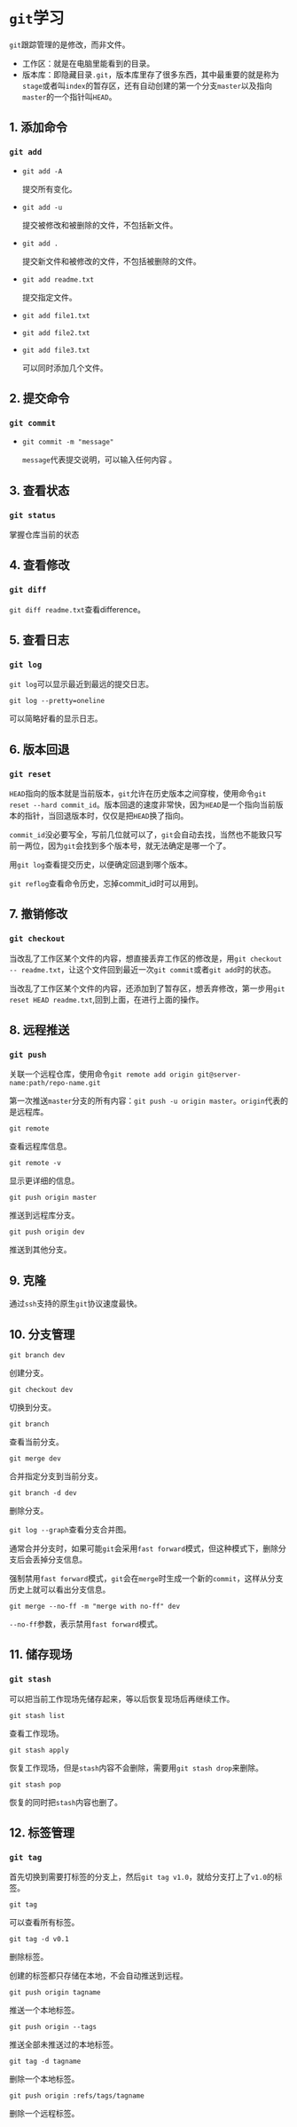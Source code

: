 # `git`学习

`git`跟踪管理的是修改，而非文件。

* 工作区：就是在电脑里能看到的目录。
* 版本库：即隐藏目录`.git`，版本库里存了很多东西，其中最重要的就是称为`stage`或者叫`index`的暂存区，还有自动创建的第一个分支`master`以及指向`master`的一个指针叫`HEAD`。

## 1. 添加命令

### `git add`

* `git add -A`

  提交所有变化。

* `git add -u`

  提交被修改和被删除的文件，不包括新文件。

* `git add . `

  提交新文件和被修改的文件，不包括被删除的文件。

* `git add readme.txt`

  提交指定文件。

* `git add file1.txt`

* `git add file2.txt`

* `git add file3.txt`

  可以同时添加几个文件。

## 2. 提交命令

### `git commit`

* `git commit -m "message"`

  `message`代表提交说明，可以输入任何内容 。

## 3. 查看状态

### `git status`

掌握仓库当前的状态

## 4. 查看修改

### `git diff`

`git diff readme.txt`查看difference。

## 5. 查看日志

### `git log`

`git log`可以显示最近到最远的提交日志。

`git log --pretty=oneline`

可以简略好看的显示日志。

## 6. 版本回退

### `git reset`

`HEAD`指向的版本就是当前版本，`git`允许在历史版本之间穿梭，使用命令`git reset --hard commit_id`。版本回退的速度非常快，因为`HEAD`是一个指向当前版本的指针，当回退版本时，仅仅是把`HEAD`换了指向。

`commit_id`没必要写全，写前几位就可以了，`git`会自动去找，当然也不能致只写前一两位，因为`git`会找到多个版本号，就无法确定是哪一个了。

用`git log`查看提交历史，以便确定回退到哪个版本。

`git reflog`查看命令历史，忘掉commit_id时可以用到。

## 7. 撤销修改

### `git checkout`

当改乱了工作区某个文件的内容，想直接丢弃工作区的修改是，用`git checkout -- readme.txt`，让这个文件回到最近一次`git commit`或者`git add`时的状态。

当改乱了工作区某个文件的内容，还添加到了暂存区，想丢弃修改，第一步用`git reset HEAD readme.txt`,回到上面，在进行上面的操作。

## 8. 远程推送

### `git push`

关联一个远程仓库，使用命令`git remote add origin git@server-name:path/repo-name.git`

第一次推送`master`分支的所有内容：`git push -u origin master`。`origin`代表的是远程库。

`git remote`

查看远程库信息。

`git remote -v`

显示更详细的信息。

`git push origin master`

推送到远程库分支。

`git push origin dev`

推送到其他分支。

## 9. 克隆

通过`ssh`支持的原生`git`协议速度最快。

## 10. 分支管理

`git branch dev`

创建分支。

`git checkout dev`

切换到分支。

`git branch`

查看当前分支。

`git merge dev`

合并指定分支到当前分支。

`git branch -d dev`

删除分支。

`git log --graph`查看分支合并图。

通常合并分支时，如果可能`git`会采用`fast forward`模式，但这种模式下，删除分支后会丢掉分支信息。

强制禁用`fast forward`模式，`git`会在`merge`时生成一个新的`commit`，这样从分支历史上就可以看出分支信息。

`git merge --no-ff -m "merge with no-ff" dev`

`--no-ff`参数，表示禁用`fast forward`模式。

## 11. 储存现场

### `git stash`

可以把当前工作现场先储存起来，等以后恢复现场后再继续工作。

`git stash list`

查看工作现场。

`git stash apply`

恢复工作现场，但是`stash`内容不会删除，需要用`git stash drop`来删除。

`git stash pop`

恢复的同时把`stash`内容也删了。

## 12. 标签管理

### `git tag`

首先切换到需要打标签的分支上，然后`git tag v1.0`，就给分支打上了`v1.0`的标签。

`git tag`

可以查看所有标签。

`git tag -d v0.1`

删除标签。

创建的标签都只存储在本地，不会自动推送到远程。

`git push origin tagname`

推送一个本地标签。

`git push origin --tags`

推送全部未推送过的本地标签。

`git tag -d tagname`

删除一个本地标签。

`git push origin :refs/tags/tagname`

删除一个远程标签。